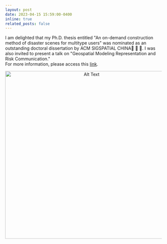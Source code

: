 ```yaml
---
layout: post
date: 2023-04-15 15:59:00-0400
inline: true
related_posts: false
---
```



I am delighted that my Ph.D. thesis entitled "An on-demand construction method of disaster scenes for multitype users" was nominated as an outstanding doctoral dissertation by ACM SIGSPATIAL CHINA:confetti_ball: :confetti_ball: :confetti_ball:. I was also invited to present a talk on "Geospatial Modeling Representation and Risk Communication."\
For more information, please access this [link](https://mp.weixin.qq.com/s/74pUBC3ySwvwOjMq6W8rdA).
<div style="text-align: center;">
<img src="{{ site.baseurl }}/assets/img/news/ACM SIGSPATIAL CHINA.jpg" alt="Alt Text" width="540" height="auto">
</div>
